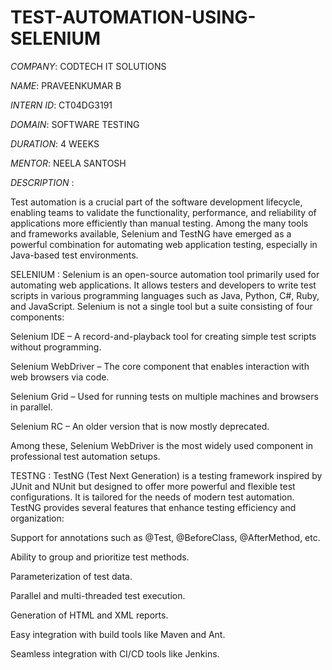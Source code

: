 # TEST-AUTOMATION-USING-SELENIUM

*COMPANY*:  CODTECH IT SOLUTIONS

*NAME*: PRAVEENKUMAR B

*INTERN ID*: CT04DG3191

*DOMAIN*: SOFTWARE TESTING

*DURATION*: 4 WEEKS

*MENTOR*: NEELA SANTOSH

*DESCRIPTION* :

  Test automation is a crucial part of the software development lifecycle, enabling teams to validate the functionality, performance, and reliability of applications more efficiently than manual testing. Among the many tools and frameworks available, Selenium and TestNG have emerged as a powerful combination for automating web application testing, especially in Java-based test environments.

SELENIUM :
	Selenium is an open-source automation tool primarily used for automating web applications. It allows testers and developers to write test scripts in various programming languages such as Java, Python, C#, Ruby, and JavaScript. Selenium is not a single tool but a suite consisting of four components:

Selenium IDE – A record-and-playback tool for creating simple test scripts without programming.

Selenium WebDriver – The core component that enables interaction with web browsers via code.

Selenium Grid – Used for running tests on multiple machines and browsers in parallel.

Selenium RC – An older version that is now mostly deprecated.

Among these, Selenium WebDriver is the most widely used component in professional test automation setups.

TESTNG :
	TestNG (Test Next Generation) is a testing framework inspired by JUnit and NUnit but designed to offer more powerful and flexible test configurations. It is tailored for the needs of modern test automation. TestNG provides several features that enhance testing efficiency and organization:

Support for annotations such as @Test, @BeforeClass, @AfterMethod, etc.

Ability to group and prioritize test methods.

Parameterization of test data.

Parallel and multi-threaded test execution.

Generation of HTML and XML reports.

Easy integration with build tools like Maven and Ant.

Seamless integration with CI/CD tools like Jenkins.
